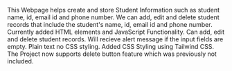 This Webpage helps create and store Student Information such as student name, id, email id and phone number. We can add, edit and delete student records that include the student's name, id, email id and phone number. Currently added HTML elements and JavaScript Functionality. 
Can add, edit and delete student records. Will recieve alert message if the input fields are empty. Plain text no CSS styling.
Added CSS Styling using Tailwind CSS. The Project now supports delete button feature which was previously not included.
